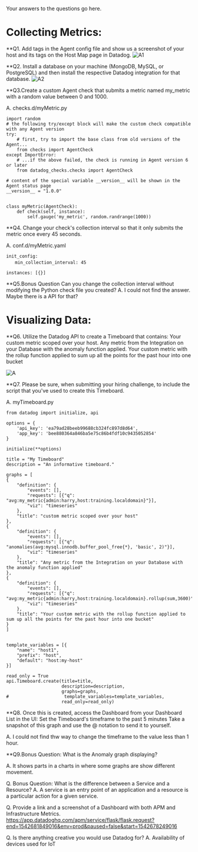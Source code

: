 Your answers to the questions go here.

# Collecting Metrics:

**Q1. Add tags in the Agent config file and show us a screenshot of your host and its tags on the Host Map page in Datadog.
![A1](https://github.com/jhhys/hiring-engineers/blob/master/Add%20tags%20in%20the%20Agent%20config%20file%20.png)

**Q2. Install a database on your machine (MongoDB, MySQL, or PostgreSQL) and then install the respective Datadog integration for that database.
![A2](https://github.com/jhhys/hiring-engineers/blob/master/Install%20a%20database%20on%20your%20machine.png)

**Q3.Create a custom Agent check that submits a metric named my_metric with a random value between 0 and 1000.

A. checks.d/myMetric.py
```
import random
# the following try/except block will make the custom check compatible with any Agent version
try:
    # first, try to import the base class from old versions of the Agent...
    from checks import AgentCheck
except ImportError:
    # ...if the above failed, the check is running in Agent version 6 or later
    from datadog_checks.checks import AgentCheck

# content of the special variable __version__ will be shown in the Agent status page
__version__ = "1.0.0"


class myMetric(AgentCheck):
    def check(self, instance):
        self.gauge('my_metric', random.randrange(1000))
```

**Q4. Change your check's collection interval so that it only submits the metric once every 45 seconds.

A. conf.d/myMetric.yaml

``` 
init_config:
　　min_collection_interval: 45

instances: [{}]

```

**Q5.Bonus Question Can you change the collection interval without modifying the Python check file you created?
A. I could not find the answer. Maybe there is a API for that?

# Visualizing Data:

**Q6. Utilize the Datadog API to create a Timeboard that contains:
Your custom metric scoped over your host.
Any metric from the Integration on your Database with the anomaly function applied.
Your custom metric with the rollup function applied to sum up all the points for the past hour into one bucket

![A](https://github.com/jhhys/hiring-engineers/blob/master/Timeboard.png)

**Q7. Please be sure, when submitting your hiring challenge, to include the script that you've used to create this Timeboard.

A. myTimeboard.py
```
from datadog import initialize, api

options = {
    'api_key': 'ea79ad28beeb99688cb324fc897d8d64',
    'app_key': 'bee880364a846ba5e75c86b4fdf10c9435052854'
}

initialize(**options)

title = "My Timeboard"
description = "An informative timeboard."

graphs = [
{
    "definition": {
        "events": [],
        "requests": [{"q": "avg:my_metric{admin:harry,host:training.localdomain}"}],
        "viz": "timeseries"
    },
    "title": "custom metric scoped over your host"
},
{
    "definition": {
        "events": [],
        "requests": [{"q": "anomalies(avg:mysql.innodb.buffer_pool_free{*}, 'basic', 2)"}],
        "viz": "timeseries"
    },
    "title": "Any metric from the Integration on your Database with the anomaly function applied"
},
{
    "definition": {
        "events": [],
        "requests": [{"q": "avg:my_metric{admin:harry,host:training.localdomain}.rollup(sum,3600)"}],
        "viz": "timeseries"
    },
    "title": "Your custom metric with the rollup function applied to sum up all the points for the past hour into one bucket"
}
]


template_variables = [{
    "name": "host1",
    "prefix": "host",
    "default": "host:my-host"
}]

read_only = True
api.Timeboard.create(title=title,
                     description=description,
                     graphs=graphs,
#                     template_variables=template_variables,
                     read_only=read_only)

```

**Q8. Once this is created, access the Dashboard from your Dashboard List in the UI:
Set the Timeboard's timeframe to the past 5 minutes
Take a snapshot of this graph and use the @ notation to send it to yourself.

A. I could not find thw way to change the timeframe to the value less than 1 hour.

**Q9.Bonus Question: What is the Anomaly graph displaying?

A. It shows parts in a charts in where some graphs are show different movement.






Q. Bonus Question: What is the difference between a Service and a Resource?
A. A service is an entry point of an application and a resource is a particular action for a given service.

Q. Provide a link and a screenshot of a Dashboard with both APM and Infrastructure Metrics.
https://app.datadoghq.com/apm/service/flask/flask.request?end=1542681849016&env=prod&paused=false&start=1542678249016

Q. Is there anything creative you would use Datadog for?
A. Availability of devices used for IoT


